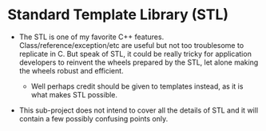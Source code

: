 # Standard Template Library (STL)

* The STL is one of my favorite C++ features. Class/reference/exception/etc are useful but not too troublesome to
replicate in C. But speak of STL, it could be really tricky for application developers to reinvent the wheels prepared
by the STL, let alone making the wheels robust and efficient.
    * Well perhaps credit should be given to templates instead, as it is what makes STL possible.

* This sub-project does not intend to cover all the details of STL and it will contain a few possibly confusing
points only.